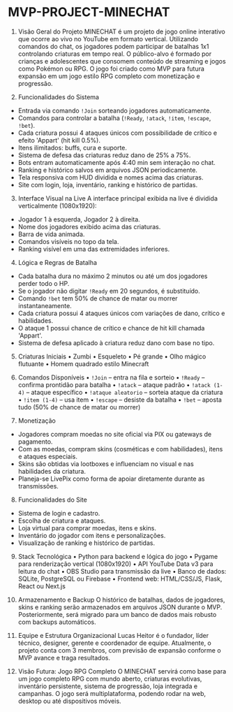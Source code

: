 # MVP-PROJECT-MINECHAT

1. Visão Geral do Projeto
MINECHAT é um projeto de jogo online interativo que ocorre ao vivo no YouTube em formato vertical. Utilizando comandos do chat, os jogadores podem participar de batalhas 1x1 controlando criaturas em tempo real. O público-alvo é formado por crianças e adolescentes que consomem conteúdo de streaming e jogos como Pokémon ou RPG. O jogo foi criado como MVP para futura expansão em um jogo estilo RPG completo com monetização e progressão.

3. Funcionalidades do Sistema
- Entrada via comando `!Join` sorteando jogadores automaticamente.
- Comandos para controlar a batalha (`!Ready`, `!atack`, `!item`, `!escape`, `!bet`).
- Cada criatura possui 4 ataques únicos com possibilidade de crítico e efeito 'Appart' (hit kill 0.5%).
- Itens ilimitados: buffs, cura e suporte.
- Sistema de defesa das criaturas reduz dano de 25% a 75%.
- Bots entram automaticamente após 4:40 min sem interação no chat.
- Ranking e histórico salvos em arquivos JSON periodicamente.
- Tela responsiva com HUD dividida e nomes acima das criaturas.
- Site com login, loja, inventário, ranking e histórico de partidas.

3. Interface Visual na Live
A interface principal exibida na live é dividida verticalmente (1080x1920):
- Jogador 1 à esquerda, Jogador 2 à direita.
- Nome dos jogadores exibido acima das criaturas.
- Barra de vida animada.
- Comandos visíveis no topo da tela.
- Ranking visível em uma das extremidades inferiores.
  
4. Lógica e Regras de Batalha
- Cada batalha dura no máximo 2 minutos ou até um dos jogadores perder todo o HP.
- Se o jogador não digitar `!Ready` em 20 segundos, é substituído.
- Comando `!bet` tem 50% de chance de matar ou morrer instantaneamente.
- Cada criatura possui 4 ataques únicos com variações de dano, crítico e habilidades.
- O ataque 1 possui chance de crítico e chance de hit kill chamada 'Appart'.
- Sistema de defesa aplicado à criatura reduz dano com base no tipo.
  
5. Criaturas Iniciais
    • Zumbi
    • Esqueleto
    • Pé grande
    • Olho mágico flutuante
    • Homem quadrado estilo Minecraft
  
6. Comandos Disponíveis
    • `!Join` – entra na fila e sorteio
    • `!Ready` – confirma prontidão para batalha
    • `!atack` – ataque padrão
    • `!atack (1-4)` – ataque específico
    • `!ataque aleatorio` – sorteia ataque da criatura
    • `!item (1-4)` – usa item
    • `!escape` – desiste da batalha
    • `!bet` – aposta tudo (50% de chance de matar ou morrer)

7. Monetização
- Jogadores compram moedas no site oficial via PIX ou gateways de pagamento.
- Com as moedas, compram skins (cosméticas e com habilidades), itens e ataques especiais.
- Skins são obtidas via lootboxes e influenciam no visual e nas habilidades da criatura.
- Planeja-se LivePix como forma de apoiar diretamente durante as transmissões.
  
8. Funcionalidades do Site
- Sistema de login e cadastro.
- Escolha de criatura e ataques.
- Loja virtual para comprar moedas, itens e skins.
- Inventário do jogador com itens e personalizações.
- Visualização de ranking e histórico de partidas.
  
9. Stack Tecnológica
    • Python para backend e lógica do jogo
    • Pygame para renderização vertical (1080x1920)
    • API YouTube Data v3 para leitura do chat
    • OBS Studio para transmissão da live
    • Banco de dados: SQLite, PostgreSQL ou Firebase
    • Frontend web: HTML/CSS/JS, Flask, React ou Next.js
  
10. Armazenamento e Backup
O histórico de batalhas, dados de jogadores, skins e ranking serão armazenados em arquivos JSON durante o MVP. Posteriormente, será migrado para um banco de dados mais robusto com backups automáticos.

12. Equipe e Estrutura Organizacional
Lucas Heitor é o fundador, líder técnico, designer, gerente e coordenador de equipe. Atualmente, o projeto conta com 3 membros, com previsão de expansão conforme o MVP avance e traga resultados.

14. Visão Futura: Jogo RPG Completo
O MINECHAT servirá como base para um jogo completo RPG com mundo aberto, criaturas evolutivas, inventário persistente, sistema de progressão, loja integrada e campanhas. O jogo será multiplataforma, podendo rodar na web, desktop ou até dispositivos móveis.
